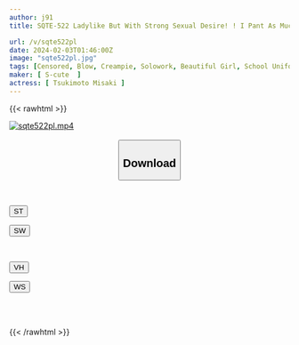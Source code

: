 ```yaml
---
author: j91
title: SQTE-522 Ladylike But With Strong Sexual Desire! ! I Pant As Much As You Touch Me. Sex That Keeps Panting Until The Voice Dies Misaki Tsukimoto

url: /v/sqte522pl
date: 2024-02-03T01:46:00Z
image: "sqte522pl.jpg"
tags: [Censored, Blow, Creampie, Solowork, Beautiful Girl, School Uniform, Mini	]
maker: [ S-cute  ]
actress: [ Tsukimoto Misaki ]
---
```



{{< rawhtml >}}

<div class="video" data-videoid="zpMXmq8OkZtYmgx">
    <a href="javascript:;">
        <img src="/v/sqte522pl/sqte522pl.jpg" width="WIDTH" height="HEIGHT" alt="sqte522pl.mp4" loading="lazy">
    </a>
</div>

<script type="text/javascript" src="https://j91.asia/asset/on-demand-st.js"></script>

<br>
  <link rel="stylesheet" href="https://j91.asia/asset/bs5.css">
  
  <center>
  <button class="btn btn-primary" type="button" data-bs-toggle="collapse" data-bs-target=".multi-collapse" aria-expanded="false" aria-controls="multiCollapseExample1 multiCollapseExample2"><h2>Download</h2></button></center>
</p>
<div class="row">
  <div class="col">
    <div class="collapse multi-collapse" id="multiCollapseExample1">
      <div class="card card-body">
	      	      <br>
<div class="buttons">  
<p><a href="https://streamtape.to/v/zpMXmq8OkZtYmgx" target="_blank"><button class="btn-hover color-3"><i class="fa fa-download"></i> ST</button></a></p>
<p><a href="https://flaswish.com/hq80lxaevyo1" target="_blank"><button class="btn-hover color-2"><i class="fa fa-download"></i> SW</button></a></p></div>
    </div>
  </div>
</div>
  <div class="col">
    <div class="collapse multi-collapse" id="multiCollapseExample2">
      <div class="card card-body">
	      <br>
<div class="buttons">
<p><a href="javascript:;" target="_blank"><button class="btn-hover color-9"><i class="fa fa-download"></i> VH</button></a></p>
<p><a href="javascript:;" target="_blank"><button class="btn-hover color-8"><i class="fa fa-download"></i> WS</button></a></p></div>
<br><br>
      </div>
    </div>
  </div>
</div>

{{< /rawhtml >}}